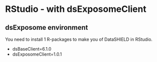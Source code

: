 # RStudio - with dsExposomeClient

## dsExposome environment
You need to install 1 R-packages to make you of DataSHIELD in RStudio.
- dsBaseClient=6.1.0
- dsExposomeClient=1.0.1